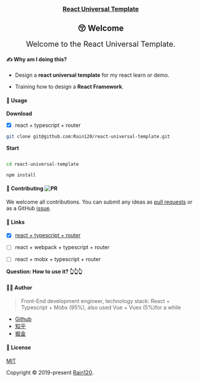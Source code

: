 <h3 align="center">
  <a href="https://github.com/Rain120/react-universal-template">React Universal Template</a>
</h3>

<div align="center">

## 😚 Welcome

<div style="font-size: 20px;">Welcome to the React Universal Template.</div>

</div>

<!-- #### TL;DR

To be Continue... -->

#### ✍ Why am I doing this?

- Design a **react universal template** for my react learn or demo.

- Training how to design a **React Framework**.


#### 🔨 Usage

**Download**

- [x] react + typescript + router

```sh
git clone git@github.com:Rain120/react-universal-template.git

```

**Start**

```sh

cd react-universal-template

npm install

```


#### 🤝 Contributing ![PR](https://img.shields.io/badge/PRs-Welcome-orange?style=flat-square&logo=appveyor)

We welcome all contributions. You can submit any ideas as [pull requests](https://github.com/Rain120/react-universal-template/pulls) or as a GitHub [issue](https://github.com/Rain120/react-universal-template/issues). 

#### 🔗 Links

- [x] [react + typescript + router](https://github.com/Rain120/react-universal-template)

- [ ] react + webpack + typescript + router

- [ ] react + mobx + typescript + router

**Question: How to use it? 👆👆👆**

#### 👨‍🏭 Author

> Front-End development engineer, technology stack: React + Typescript + Mobx (95%), also used Vue + Vuex (5%)for a while

- [Github](https://github.com/Rain120)
- [知乎](https://www.zhihu.com/people/yan-yang-nian-hua-120/activities)
- [掘金](https://juejin.im/user/57c616496be3ff00584f54db)

#### 📝 License

[MIT](https://github.com/Rain120/react-universal-template/blob/master/LICENSE)

Copyright © 2019-present [Rain120](https://github.com/Rain120).